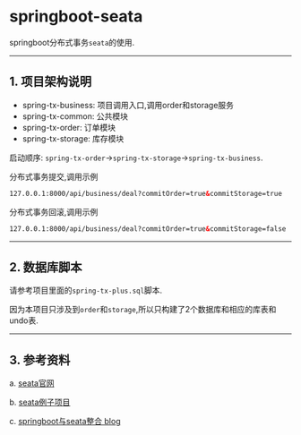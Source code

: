 # springboot-seata

springboot分布式事务`seata`的使用.

---

## 1. 项目架构说明

- spring-tx-business: 项目调用入口,调用order和storage服务
- spring-tx-common: 公共模块
- spring-tx-order: 订单模块
- spring-tx-storage: 库存模块

启动顺序: `spring-tx-order`->`spring-tx-storage`->`spring-tx-business`.

分布式事务提交,调用示例

```html
127.0.0.1:8000/api/business/deal?commitOrder=true&commitStorage=true
```

分布式事务回滚,调用示例

```html
127.0.0.1:8000/api/business/deal?commitOrder=true&commitStorage=false
```


---

## 2. 数据库脚本

请参考项目里面的`spring-tx-plus.sql`脚本. 

因为本项目只涉及到`order`和`storage`,所以只构建了2个数据库和相应的库表和undo表.

---

## 3. 参考资料

a. [seata官网](https://seata.io/zh-cn/docs/overview/what-is-seata.html)

b. [seata例子项目](https://github.com/seata/seata-samples)

c. [springboot与seata整合 blog](https://www.cnblogs.com/huanchupkblog/p/12185851.html)



